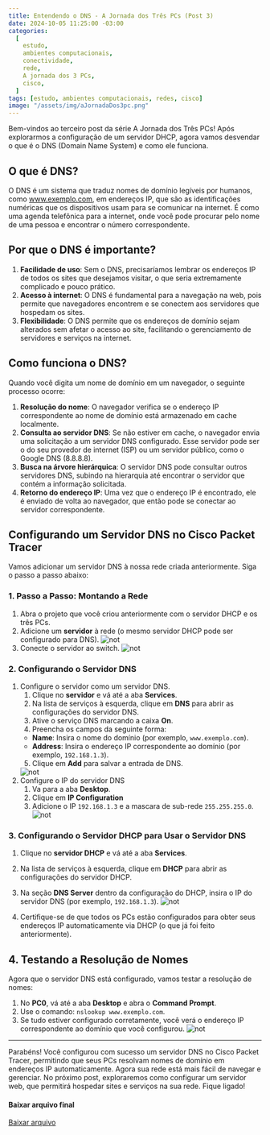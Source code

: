 ```yaml
---
title: Entendendo o DNS - A Jornada dos Três PCs (Post 3)
date: 2024-10-05 11:25:00 -03:00
categories:
  [
    estudo,
    ambientes computacionais,
    conectividade,
    rede,
    A jornada dos 3 PCs,
    cisco,
  ]
tags: [estudo, ambientes computacionais, redes, cisco]
image: "/assets/img/aJornadaDos3pc.png"
---
```


Bem-vindos ao terceiro post da série A Jornada dos Três PCs! Após explorarmos a configuração de um servidor DHCP, agora vamos desvendar o que é o DNS (Domain Name System) e como ele funciona.

## O que é DNS?

O DNS é um sistema que traduz nomes de domínio legíveis por humanos, como www.exemplo.com, em endereços IP, que são as identificações numéricas que os dispositivos usam para se comunicar na internet. É como uma agenda telefônica para a internet, onde você pode procurar pelo nome de uma pessoa e encontrar o número correspondente.

## Por que o DNS é importante?

1. **Facilidade de uso**: Sem o DNS, precisaríamos lembrar os endereços IP de todos os sites que desejamos visitar, o que seria extremamente complicado e pouco prático.
2. **Acesso à internet**: O DNS é fundamental para a navegação na web, pois permite que navegadores encontrem e se conectem aos servidores que hospedam os sites.
3. **Flexibilidade**: O DNS permite que os endereços de domínio sejam alterados sem afetar o acesso ao site, facilitando o gerenciamento de servidores e serviços na internet.

## Como funciona o DNS?

Quando você digita um nome de domínio em um navegador, o seguinte processo ocorre:

1. **Resolução do nome**: O navegador verifica se o endereço IP correspondente ao nome de domínio está armazenado em cache localmente.
2. **Consulta ao servidor DNS**: Se não estiver em cache, o navegador envia uma solicitação a um servidor DNS configurado. Esse servidor pode ser o do seu provedor de internet (ISP) ou um servidor público, como o Google DNS (8.8.8.8).
3. **Busca na árvore hierárquica**: O servidor DNS pode consultar outros servidores DNS, subindo na hierarquia até encontrar o servidor que contém a informação solicitada.
4. **Retorno do endereço IP**: Uma vez que o endereço IP é encontrado, ele é enviado de volta ao navegador, que então pode se conectar ao servidor correspondente.

## Configurando um Servidor DNS no Cisco Packet Tracer

Vamos adicionar um servidor DNS à nossa rede criada anteriormente. Siga o passo a passo abaixo:

### 1. Passo a Passo: Montando a Rede
1. Abra o projeto que você criou anteriormente com o servidor DHCP e os três PCs.
2. Adicione um **servidor** à rede (o mesmo servidor DHCP pode ser configurado para DNS).
   <img alt="not" src="/assets/img/2024-10-05-dns/Captura de tela de 2024-10-05 11-35-34.png" />
3. Conecte o servidor ao switch.
   <img alt="not" src="/assets/img/2024-10-05-dns/Captura de tela de 2024-10-05 11-37-49.png" />

### 2. Configurando o Servidor DNS
1.  Configure o servidor como um servidor DNS.
    1. Clique no **servidor** e vá até a aba **Services**.
    2. Na lista de serviços à esquerda, clique em **DNS** para abrir as configurações do servidor DNS.
    3. Ative o serviço DNS marcando a caixa **On**.
    4. Preencha os campos da seguinte forma:
    - **Name**: Insira o nome do domínio (por exemplo, `www.exemplo.com`).
    - **Address**: Insira o endereço IP correspondente ao domínio (por exemplo, `192.168.1.3`).
    5. Clique em **Add** para salvar a entrada de DNS.
    <img alt="not" src="/assets/img/2024-10-05-dns/Captura de tela de 2024-10-05 12-10-08.png" />
2. Configure o IP do servidor DNS
    1. Va para a aba **Desktop**.
    2. Clique em **IP Configuration**
    3. Adicione o IP `192.168.1.3` e a mascara de sub-rede `255.255.255.0`.
       <img alt="not" src="/assets/img/2024-10-05-dns/Captura de tela de 2024-10-05 12-02-10.png" />

### 3. Configurando o Servidor DHCP para Usar o Servidor DNS
1. Clique no **servidor DHCP** e vá até a aba **Services**.
2. Na lista de serviços à esquerda, clique em **DHCP** para abrir as configurações do servidor DHCP.
3. Na seção **DNS Server** dentro da configuração do DHCP, insira o IP do servidor DNS (por exemplo, `192.168.1.3`).
   <img alt="not" src="/assets/img/2024-10-05-dns/Captura de tela de 2024-10-05 12-02-50.png" />

4. Certifique-se de que todos os PCs estão configurados para obter seus endereços IP automaticamente via DHCP (o que já foi feito anteriormente).

## 4. Testando a Resolução de Nomes
Agora que o servidor DNS está configurado, vamos testar a resolução de nomes:
1. No **PC0**, vá até a aba **Desktop** e abra o **Command Prompt**.
2. Use o comando: `nslookup www.exemplo.com`.
3. Se tudo estiver configurado corretamente, você verá o endereço IP correspondente ao domínio que você configurou.
   <img alt="not" src="/assets/img/2024-10-05-dns/Captura de tela de 2024-10-05
   12-23-22.png" />
   
---
Parabéns! Você configurou com sucesso um servidor DNS no Cisco Packet Tracer, permitindo que seus PCs resolvam nomes de domínio em endereços IP automaticamente. Agora sua rede está mais fácil de navegar e gerenciar. No próximo post, exploraremos como configurar um servidor web, que permitirá hospedar sites e serviços na sua rede. Fique ligado!


#### Baixar arquivo final
<a href="{{ '/assets/img/2024-10-05-dns/AJornadaDos3Pcs03.pkt' |
relative_url }}" download>
  Baixar arquivo
</a>
